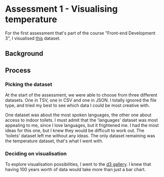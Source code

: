 # Assessment 1 - Visualising temperature

For the first assessment that's part of the course "Front-end Development 3", I visualised [this](https://github.com/cmda-fe3/course-17-18/blob/master/assessment-1/temperature.csv) dataset.

## Background

## Process

### Picking the dataset

At the start of the assessment, we were able to choose from three different datasets. One in TSV, one in CSV and one in JSON.
I totally ignored the file type, and tried my best to see which data I could be most creative with.

One dataset was about the most spoken languages, the other one about access to indoor toilets.
I must admit that the 'languages' dataset was most appealing to me, since I love languages, but it frightened me. I had the most ideas for this one, but I knew they would be difficult to work out.
The 'toilets' dataset left me without any ideas. The only dataset remaining was the temperature dataset, that's what I went with.

### Deciding on visualisation

To explore visualisation possibilities, I went to the [d3 gallery](https://github.com/d3/d3/wiki/Gallery). I knew that having 100 years worth of data would take more than just a bar chart.
